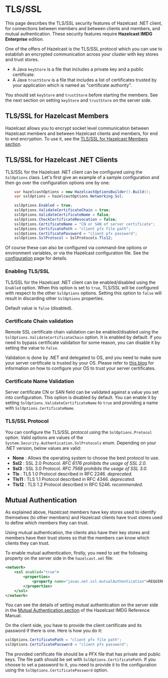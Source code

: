 # TLS/SSL

This page describes the TLS/SSL security features of Hazelcast .NET client, for connections between members and between clients and members, and mutual authentication. These security features require **Hazelcast IMDG Enterprise** edition.

One of the offers of Hazelcast is the TLS/SSL protocol which you can use to establish an encrypted communication across your cluster with key stores and trust stores.

* A Java `keyStore` is a file that includes a private key and a public certificate.
* A Java `trustStore` is a file that includes a list of certificates trusted by your application which is named as  "certificate authority". 

You should set `keyStore` and `trustStore` before starting the members. See the next section on setting `keyStore` and `trustStore` on the server side.

## TLS/SSL for Hazelcast Members

Hazelcast allows you to encrypt socket level communication between Hazelcast members and between Hazelcast clients and members, for end to end encryption. To use it, see the [TLS/SSL for Hazelcast Members section](https://docs.hazelcast.com/imdg/latest/security/tls-ssl.html#tlsssl-for-hazelcast-members).

## TLS/SSL for Hazelcast .NET Clients

TLS/SSL for the Hazelcast .NET client can be configured using the `SslOptions` class. Let's first give an example of a sample configuration and then go over the configuration options one by one:

```csharp
    var hazelcastOptions = new HazelcastOptionsBuilder().Build();
    var sslOptions = hazelcastOptions.Networking.Ssl;

    sslOptions.Enabled = true;
    sslOptions.ValidateCertificateChain = true;
    sslOptions.ValidateCertificateName = false;
    sslOptions.CheckCertificateRevocation = false;
    sslOptions.CertificateName = "CN or SAN of server certificate";
    sslOptions.CertificatePath = "client pfx file path";
    sslOptions.CertificatePassword = "client pfx password";
    sslOptions.SslProtocol = SslProtocols.Tls12;
```

Of course these can also be configured via command-line options or environment variables, or via the Hazelcast configuration file. See the [configuration](../configuration.md) page for details.

### Enabling TLS/SSL

TLS/SSL for the Hazelcast .NET client can be enabled/disabled using the `Enabled` option. When this option is set to `true`, TLS/SSL will be configured with respect to the other `SslOptions` options. Setting this option to `false` will result in discarding other `SslOptions` properties.

Default value is `false` (disabled). 

### Certificate Chain validation

Remote SSL certificate chain validation can be enabled/disabled using the `SslOptions.ValidateCertificateChain` option. It is enabled by default. If you need to bypass certificate validation for some reason, you can disable it by setting the value to `false`. 

Validation is done by .NET and delegated to OS, and you need to make sure your server certificate is trusted by your OS.
Please refer to [this blog](https://blogs.msdn.microsoft.com/webdev/2017/11/29/configuring-https-in-asp-net-core-across-different-platforms/) for information on how to configure your OS to trust your server certificates.

### Certificate Name Validation

Server certificate CN or SAN field can be validated against a value you set into configuration. This option is disabled by default. You can enable it by setting `SslOptions.ValidateCertificateName` to `true` and providing a name with `SslOptions.CertificateName`.

### TLS/SSL Protocol

You can configure the TLS/SSL protocol using the `SslOptions.Protocol` option. Valid options are values of the `System.Security.Authentication.SslProtocols` enum. Depending on your .NET version, below values are valid:

* **None**    : Allows the operating system to choose the best protocol to use. 
* **Ssl2**    : SSL 2.0 Protocol. *RFC 6176 prohibits the usage of SSL 2.0.* 
* **Ssl3**    : SSL 3.0 Protocol. *RFC 7568 prohibits the usage of SSL 3.0.*
* **Tls**     : TLS 1.0 Protocol described in RFC 2246. *deprecated.*
* **Tls11**   : TLS 1.1 Protocol described in RFC 4346. *deprecated.*
* **Tls12**   : TLS 1.2 Protocol described in RFC 5246. *recommended.*

## Mutual Authentication

As explained above, Hazelcast members have key stores used to identify themselves (to other members) and Hazelcast clients have trust stores used to define which members they can trust.

Using mutual authentication, the clients also have their key stores and members have their trust stores so that the members can know which clients they can trust.

To enable mutual authentication, firstly, you need to set the following property on the server side in the `hazelcast.xml` file:

```xml
<network>
    <ssl enabled="true">
        <properties>
            <property name="javax.net.ssl.mutualAuthentication">REQUIRED</property>
        </properties>
    </ssl>
</network>
```

You can see the details of setting mutual authentication on the server side in the [Mutual Authentication section](https://docs.hazelcast.com/imdg/latest/security/tls-ssl.html#mutual-authentication) of the Hazelcast IMDG Reference Manual.

On the client side, you have to provide the client certificate and its password if there is one. Here is how you do it:

```csharp
sslOptions.CertificatePath = "client pfx file path";
sslOptions.CertificatePassword = "client pfx password";
```

The provided certificate file should be a PFX file that has private and public keys. The file path should be set with `SslOptions.CertificatePath`.
If you choose to set a password to it, you need to provide it to the configuration using the `SslOptions.CertificatePassword` option.

